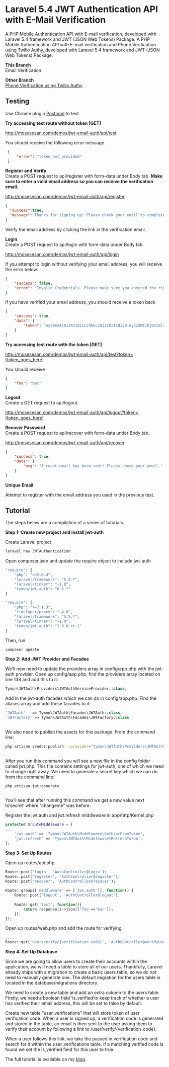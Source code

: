# Laravel 5.4 JWT Authentication API with E-Mail Verification
A PHP Mobile Authentication API with E-mail verification, developed with Laravel 5.4 framework and JWT (JSON Web Tokens) Package.
A PHP Mobile Authentication API with E-mail verification and Phone Verification using Twilio Authy, developed with Laravel 5.4 framework and JWT (JSON Web Tokens) Package. 

**This Branch** <br/>
Email Verification

**Other Branch** <br/>
<a href="https://github.com/MosesEsan/mesan-laravel-jwt-authentication-api/tree/phone-verification" target="_blank">Phone Verification using Twilio Authy</a>

## Testing
Use Chrome plugin <a href="https://chrome.google.com/webstore/detail/postman/fhbjgbiflinjbdggehcddcbncdddomop?hl=en" target="_blank">Postman</a> to test.<br/>

**Try accessing test route without token [GET]**<br/>

http://mosesesan.com/demos/jwt-email-auth/api/test<br/>

You should receive the following error message.

```json
 {
     "error": "token_not_provided"
 }
```

**Register and Verify** <br/>
Create a POST request to api/register with form-data under Body tab. **Make sure to enter a valid email address so you can receive the verification email.**<br/>

http://mosesesan.com/demos/jwt-email-auth/api/register

```json
{
  "success":true,
  "message":"Thanks for signing up! Please check your email to complete your registration."
}
```

Verify the email address by clicking the link in the verification email.

**Login** <br/>
Create a POST request to api/login with form-data under Body tab.

http://mosesesan.com/demos/jwt-email-auth/api/login

If you attempt to login without verifying your email address, you will receive the error below:

```json
{
    "success": false,
    "error": "Invalid Credentials. Please make sure you entered the right information and you have verified your email address."
}
```

If you have verified your email address, you should receive a token back

```json
{
    "success": true,
    "data": {
        "token": "eyJ0eXAiOiJKV1QiLCJhbGciOiJIUzI1NiJ9.eyJzdWIiOjQsImlzcyI6Imh0dHA6Ly9sb2NhbGhvc3Q6ODg4OC9tZXNhbi1sYXJhdmVsLWp3dC1hdXRoZW50aWNhdGlvbjIvcHVibGljL2FwaS9sb2dpbiIsImlhdCI6MTUwMjU2NzE5MSwiZXhwIjoxNTAyNTcwNzkxLCJuYmYiOjE1MDI1NjcxOTEsImp0aSI6IkVIVWV6dVp0UDhhSmQ2QUUifQ.OjlzNKmTItphLs29B7WsFstmrtgDW2qE7gv26LcR3Og"
    }
}
```

**Try accessing test route with the token [GET]**

http://mosesesan.com/demos/jwt-email-auth/api/test?token=[token_goes_here]

You should receive

```json
{
    "foo": "bar"
}
```

**Logout** <br/>
Create a GET request to api/logout.

http://mosesesan.com/demos/jwt-email-auth/api/logout?token=[token_goes_here]

**Recover Password** <br/>
Create a POST request to api/recover with form-data under Body tab.

http://mosesesan.com/demos/jwt-email-auth/api/recover

```json
{
    "success": true,
    "data": {
        "msg": "A reset email has been sent! Please check your email."
    }
}
```

**Unique Email** <br/>

Attempt to register with the email address you used in the previous test.

## Tutorial

The steps below are a compilation of a series of tutorials.

<a name="step1"></a>
**Step 1: Create new project and install jwt-auth**

Create Laravel project
```bash
laravel new JWTAuthentication
```
Open composer.json and update the require object to include jwt-auth 

```php
"require": {
    "php": ">=5.6.4",
    "laravel/framework": "5.4.*",
    "laravel/tinker": "~1.0",
    "tymon/jwt-auth": "0.5.*"
}
```

```php
"require": {
    "php": ">=7.1.3",
    "fideloper/proxy": "~4.0",
    "laravel/framework": "5.5.*",
    "laravel/tinker": "~1.0",
    "tymon/jwt-auth": "1.0.0-rc.1"
}
```


 Then, run 
```bash
composer update 
```

<a name="step2"></a>
**Step 2: Add JWT Provider and Facades**
 
We’ll now need to update the providers array in config/app.php with the jwt-auth provider. Open up config/app.php, find the providers array located on line 138 and add this to it:

```php
Tymon\JWTAuth\Providers\JWTAuthServiceProvider::class, 

```
Add in the jwt-auth facades which we can do in config/app.php. Find the aliases array and add these facades to it:

```php
'JWTAuth'   => Tymon\JWTAuth\Facades\JWTAuth::class, 
'JWTFactory' => Tymon\JWTAuth\Facades\JWTFactory::class 
 
```
We also need to publish the assets for this package. From the command line: 
 
```bash
php artisan vendor:publish --provider="Tymon\JWTAuth\Providers\JWTAuthServiceProvider" 
 
```
 
After you run this command you will see a new file in the config folder called jwt.php. This file contains settings for jwt-auth, one of which we need to change right away. We need to generate a secret key which we can do from the command line: 
```bash
php artisan jwt:generate 
 
```

You’ll see that after running this command we get a new value next to’secret’ where “changeme” was before.

Register the jwt.auth and jwt.refresh middleware in app/http/Kernel.php
 
 ```php
 protected $routeMiddleware = [
 ...
     'jwt.auth' => 'Tymon\JWTAuth\Middleware\GetUserFromToken',
     'jwt.refresh' => 'Tymon\JWTAuth\Middleware\RefreshToken',
 ];
 ```

<a name="step3"></a>
**Step 3: Set Up Routes**

Open up routes/api.php.

```php
Route::post('login', 'AuthController@login'); 
Route::post('register', 'AuthController@register'); 
Route::post('recover', 'AuthController@recover');
 
Route::group(['middleware' => ['jwt.auth']], function() { 
    Route::post('logout', 'AuthController@logout'); 
  
    Route::get('test', function(){ 
        return response()->json(['foo'=>'bar']); 
    }); 
});
```
Open up routes/web.php and add the route for verifying.

```php
....
Route::get('user/verify/{verification_code}', 'AuthController@verifyUser');
```

<a name="step4"></a>
**Step 4: Set Up Database**

Since we are going to allow users to create their accounts within the application, we will need a table to store all of our users. Thankfully, Laravel already ships with a migration to create a basic users table, so we do not need to manually generate one. The default migration for the users table is located in the database/migrations directory.

We need to create a new table and add an extra column to the users table. Firstly, we need a boolean field ‘is_verified’to keep track of whether a user has verified their email address, this will be set to false by default.

Create new table “user_verifications” that will store token of user verification code. When a user is signed up, a verification code is generated and stored in the table, an email is then sent to the user asking them to verify their account by following a link to /user/verify/{verification_code}.

When a user follows this link, we take the passed in verification code and search for it within the user_verifications table. If a matching verified code is found we set the is_verified field for this user to true.

The full tutorial is available on my  <a href="https://medium.com/@mosesesan/tutorial-5-how-to-build-a-laravel-5-4-jwt-authentication-api-with-e-mail-verification-61d3f356f823" target="_blank">blog</a>.
